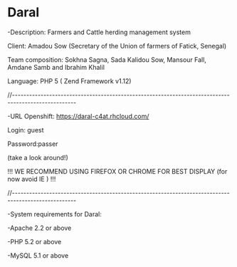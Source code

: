Daral
=====
-Description: Farmers and Cattle herding management system


Client: Amadou Sow (Secretary of the Union of farmers of Fatick, Senegal)


Team composition: Sokhna Sagna, Sada Kalidou Sow, Mansour Fall, Amdane Samb and Ibrahim Khalil

Language: PHP 5 ( Zend Framework v1.12)

//----------------------------------------------------------------------------------------------------



-URL Openshift: https://daral-c4at.rhcloud.com/ 
 
   Login: guest
   
   Password:passer
   
   (take a look around!)

!!! WE RECOMMEND USING FIREFOX OR CHROME FOR BEST DISPLAY (for now avoid IE ) !!!



//----------------------------------------------------------------------------------------------------

-System requirements for Daral:

   -Apache 2.2 or above
   
   -PHP 5.2 or above
   
   -MySQL 5.1 or above



